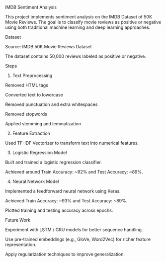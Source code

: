 IMDB Sentiment Analysis

This project implements sentiment analysis on the IMDB Dataset of 50K Movie Reviews. The goal is to classify movie reviews as positive or negative using both traditional machine learning and deep learning approaches.

Dataset

Source: IMDB 50K Movie Reviews Dataset

The dataset contains 50,000 reviews labeled as positive or negative.

Steps
1. Text Preprocessing

Removed HTML tags

Converted text to lowercase

Removed punctuation and extra whitespaces

Removed stopwords

Applied stemming and lemmatization

2. Feature Extraction

Used TF-IDF Vectorizer to transform text into numerical features.

3. Logistic Regression Model

Built and trained a logistic regression classifier.

Achieved around Train Accuracy: ~92% and Test Accuracy: ~89%.

4. Neural Network Model

Implemented a feedforward neural network using Keras.

Achieved Train Accuracy: ~93% and Test Accuracy: ~89%.

Plotted training and testing accuracy across epochs.

Future Work

Experiment with LSTM / GRU models for better sequence handling.

Use pre-trained embeddings (e.g., GloVe, Word2Vec) for richer feature representation.

Apply regularization techniques to improve generalization.
